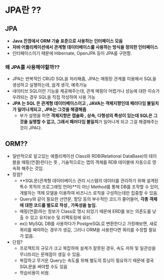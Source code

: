 # JPA란 ??

## JPA

- **Java 진영에서 ORM 기술 표준으로 사용하는 인터페이스 모음**
- **자바 어플리케이션에서 관계형 데이터베이스를 사용하는 방식을 정의한 인터페이스**
- 인터페이스이기 때문에 Hibernate, OpenJPA 등이 JPA를 구현함.

### 왜 JPA를 사용해야할까??

- JPA는 반복적인 CRUD SQL을 처리해줌, JPA는 매핑된 관계를 이용해서 SQL을 생성하고 실행하는데, 쉽게 생각, 예측가능
- 네이티브 SQL이란 기능을 제공해주는데, 관계 매핑이 어렵거나 성능에 대한 이슈가 우려되는 경우 SQL을 직접 작성하여 사용 가능
- **JPA 는 SQL 은 관계형 데이터베이스이고 , JAVA는 객체지향인데 패러다임 불일치가 일어나게되고 , JPA는 그것을 해결해줌**
    - 부가 설명을 하면 **객체지향은 캡슐화 , 상속, 다형성의 특성이 있는데 SQL은 그것을 실행할 수 없고, 그래서 패러다임 불일치**가 일어나게 되고 그걸 해결해주는 것이 JPA다.

## ORM??

- 일반적으로 알고있는 애플리케이션 Class와 RDB(Relational DataBase)의 테이블을 매핑(연결)한다는 뜻 , 기술적으로는 앱의 객체를 RDB 테이블에 자동으로 영속화 해주는 것임.
- 장점?
    - **SQL문(관계형 데이터베이스 관리 시스템의 데이터를 관리하기 위해 설계된 특수 목적의 프로그래밍 언어)**이 아닌 Method를 통해 DB를 조작할 수 있어, 개발자는 객체 모델을 이용하여 비즈니스 로직을 구성하는데만 집중할 수 있음.
    - Query와 같이 필요한 선언문, 할당 등의 부수적인 코드가 줄어들어, **각종 객체에 대한 코드를 별도로 작성 , 가독성을 높임.**
    - 매핑(연결)하는 정보가 Class로 명시 되었기 때문에 ERD를 보는 의존도를 낮출 수 있고 유지보수 및 리팩토링에 유리.
    - ex)) MySQL DB를 사용하다가 PostgreSQL로 변환한다고 가정해보면, 새로 쿼리를 짜야하는 경우가 생김, 그러나 ORM을 사용한다면 쿼리를 수정할 필요가 없음.
- 단점?
    - 프로젝트의 규모가 크고 복잡하여 설계가 잘못된 경우, 속도 저하 및 일관성을 무너뜨리는 문제점이 생길 수 있음.
    - 복잡하고 무거운 Query는 속도를 위해 별도의 튜닝이 필요하기 때문에 결국 SQL문을 써야할 수도 있음
    - 학습비용이 비쌈.